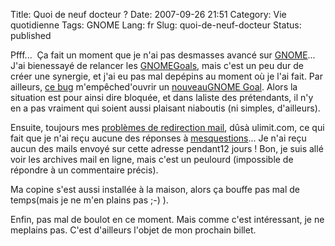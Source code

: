 Title: Quoi de neuf docteur ?
Date: 2007-09-26 21:51
Category: Vie quotidienne
Tags: GNOME
Lang: fr
Slug: quoi-de-neuf-docteur
Status: published

<div class="\"contenuArticle\"">

Pfff...  Ça fait un moment que je n'ai pas desmasses avancé sur [GNOME](http://www.gnome.org/)...  J'ai bienessayé de relancer les [GNOMEGoals](http://live.gnome.org/GnomeGoals), mais c'est un peu dur de créer une synergie, et j'ai eu pas mal depépins au moment où je l'ai fait. Par ailleurs, [ce bug](http://bugzilla.gnome.org/show_bug.cgi?id=336225) m'empêched'ouvrir un [nouveauGNOME Goal](http://live.gnome.org/GnomeGoals/AboutDialog). Alors la situation est pour ainsi dire bloquée, et dans laliste des prétendants, il n'y en a pas vraiment qui soient aussi plaisant niaboutis (ni simples, d'ailleurs).

Ensuite, toujours mes [problèmes de redirection mail](/post/2007/01/11/Fed-up-with-ulimitcom), dûsà ulimit.com, ce qui fait que je n'ai reçu aucune des réponses à [mesquestions](http://mail.gnome.org/archives/gnome-love/2007-May/msg00028.html)... Je n'ai reçu aucun des mails envoyé sur cette adresse pendant12 jours ! Bon, je suis allé voir les archives mail en ligne, mais c'est un peulourd (impossible de répondre à un commentaire précis).

Ma copine s'est aussi installée à la maison, alors ça bouffe pas mal de temps(mais je ne m'en plains pas ;-) ).

Enfin, pas mal de boulot en ce moment. Mais comme c'est intéressant, je ne meplains pas. C'est d'ailleurs l'objet de mon prochain billet.

</div>
